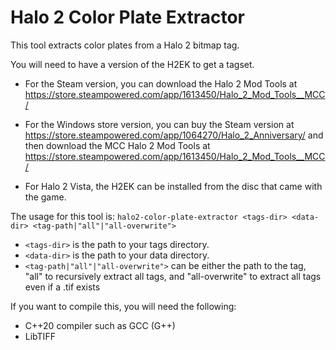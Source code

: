 # Halo 2 Color Plate Extractor

This tool extracts color plates from a Halo 2 bitmap tag.

You will need to have a version of the H2EK to get a tagset.

* For the Steam version, you can download the Halo 2 Mod Tools at
  https://store.steampowered.com/app/1613450/Halo_2_Mod_Tools__MCC/

* For the Windows store version, you can buy the Steam version at 
  https://store.steampowered.com/app/1064270/Halo_2_Anniversary/ and
  then download the MCC Halo 2 Mod Tools at
  https://store.steampowered.com/app/1613450/Halo_2_Mod_Tools__MCC/

* For Halo 2 Vista, the H2EK can be installed from the disc that came with the
  game.

The usage for this tool is:
`halo2-color-plate-extractor <tags-dir> <data-dir> <tag-path|"all"|"all-overwrite">`

* `<tags-dir>` is the path to your tags directory.
* `<data-dir>` is the path to your data directory.
* `<tag-path|"all"|"all-overwrite">` can be either the path to the tag, "all" to recursively extract all tags, and "all-overwrite" to extract all tags even if a .tif exists

If you want to compile this, you will need the following:
* C++20 compiler such as GCC (G++)
* LibTIFF
